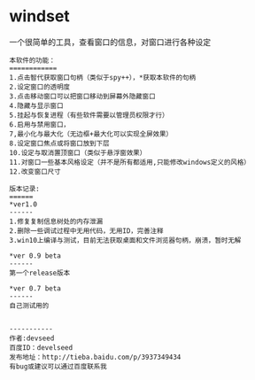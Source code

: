 # windset
一个很简单的工具，查看窗口的信息，对窗口进行各种设定<br>


    本软件的功能：
    ============
    1.点击智代获取窗口句柄（类似于spy++），*获取本软件的句柄
    2.设定窗口的透明度
    3.点击移动窗口可以把窗口移动到屏幕外隐藏窗口
    4.隐藏与显示窗口
    5.挂起与恢复进程（有些软件需要以管理员权限才行）
    6.启用与禁用窗口，
    7,最小化与最大化（无边框+最大化可以实现全屏效果）
    8.设定窗口焦点或将窗口放到下层
    10.设定与取消置顶窗口（类似于悬浮窗效果）
    11.对窗口一些基本风格设定（并不是所有都适用,只能修改windows定义的风格）
    12.改变窗口尺寸

    版本记录:
    ======
    *ver1.0
    ------
    1.修复复制信息树处的内存泄漏
    2.删除一些调试过程中无用代码，无用ID，完善注释
    3.win10上编译与测试，目前无法获取桌面和文件浏览器句柄，崩溃，暂时无解
    
    *ver 0.9 beta
    ------
    第一个release版本

    *ver 0.7 beta
    ------
    自己测试用的


    -----------
    作者:devseed
    百度ID：develseed
    发布地址：http://tieba.baidu.com/p/3937349434
    有bug或建议可以通过百度联系我
